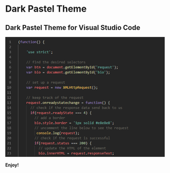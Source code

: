 # Dark Pastel Theme

## Dark Pastel Theme for Visual Studio Code

![Dark Pastel Theme Preview](preview.png)

**Enjoy!**
